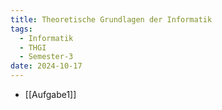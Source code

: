 ```yaml
---
title: Theoretische Grundlagen der Informatik
tags:
  - Informatik
  - THGI
  - Semester-3
date: 2024-10-17
---
```

- [[Aufgabe1]]
